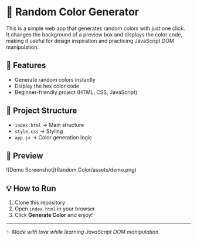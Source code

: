 # 🎨 Random Color Generator

This is a simple web app that generates random colors with just one click.  
It changes the background of a preview box and displays the color code,  
making it useful for design inspiration and practicing JavaScript DOM manipulation.

## 🚀 Features
- Generate random colors instantly  
- Display the hex color code  
- Beginner-friendly project (HTML, CSS, JavaScript)  

## 📂 Project Structure
- `index.html` → Main structure  
- `style.css` → Styling  
- `app.js` → Color generation logic  

## 📸 Preview
![Demo Screenshot](Random Color/assets/demo.png)

## 💡 How to Run
1. Clone this repository  
2. Open `index.html` in your browser  
3. Click **Generate Color** and enjoy!  

---

✨ *Made with love while learning JavaScript DOM manipulation.*
